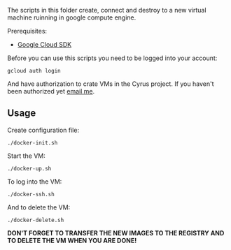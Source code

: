 The scripts in this folder create, connect and destroy to a new virtual machine ruinning in google compute engine.

Prerequisites:

-	[Google Cloud SDK](https://cloud.google.com/sdk/)

Before you can use this scripts you need to be logged into your account:

```
gcloud auth login
```

And have authorization to crate VMs in the Cyrus project. If you haven't been authorized yet [email me](mailto:javier@cyrusbio.com).

Usage
-----

Create configuration file:

```
./docker-init.sh
```

Start the VM:

```
./docker-up.sh
```


To log into the VM:

```
./docker-ssh.sh
```

And to delete the VM:

```
./docker-delete.sh
```

**DON'T FORGET TO TRANSFER THE NEW IMAGES TO THE REGISTRY AND TO DELETE THE VM WHEN YOU ARE DONE!**
